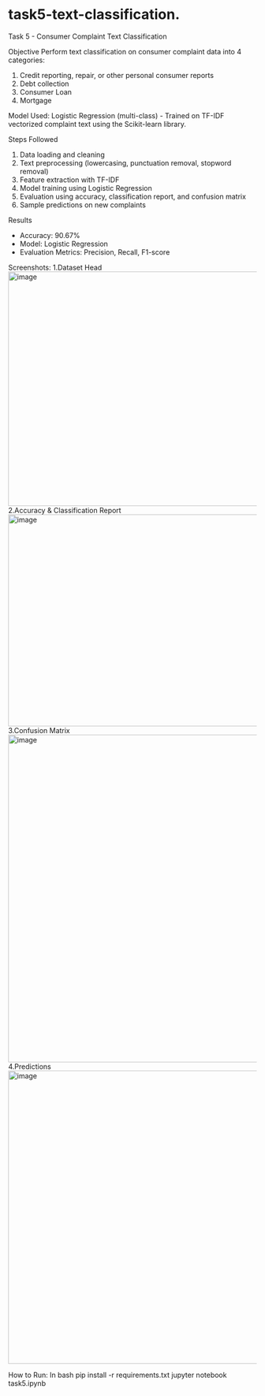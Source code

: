 # task5-text-classification.
Task 5 - Consumer Complaint Text Classification

Objective
Perform text classification on consumer complaint data into 4 categories:
1. Credit reporting, repair, or other personal consumer reports  
2. Debt collection  
3. Consumer Loan  
4. Mortgage

 Model Used:
 Logistic Regression (multi-class)
        - Trained on TF-IDF vectorized complaint text using the Scikit-learn library.

Steps Followed
1. Data loading and cleaning  
2. Text preprocessing (lowercasing, punctuation removal, stopword removal)  
3. Feature extraction with TF-IDF  
4. Model training using Logistic Regression  
5. Evaluation using accuracy, classification report, and confusion matrix  
6. Sample predictions on new complaints

Results
- Accuracy: 90.67%
- Model: Logistic Regression  
- Evaluation Metrics: Precision, Recall, F1-score

Screenshots:
1.Dataset Head
<img width="1121" height="476" alt="image" src="https://github.com/user-attachments/assets/c6fb53e8-7f79-4518-8f56-85cac2d1f005" />
2.Accuracy & Classification Report
<img width="820" height="430" alt="image" src="https://github.com/user-attachments/assets/8b370ed7-a686-418f-9713-da70990e2d28" />
3.Confusion Matrix
<img width="813" height="665" alt="image" src="https://github.com/user-attachments/assets/9a38c951-a796-4849-9831-dc41590f47fe" />
4.Predictions
<img width="883" height="595" alt="image" src="https://github.com/user-attachments/assets/7508d789-ab10-4a33-b03b-dfd7066e8958" />

How to Run:
In bash
pip install -r requirements.txt
jupyter notebook task5.ipynb
